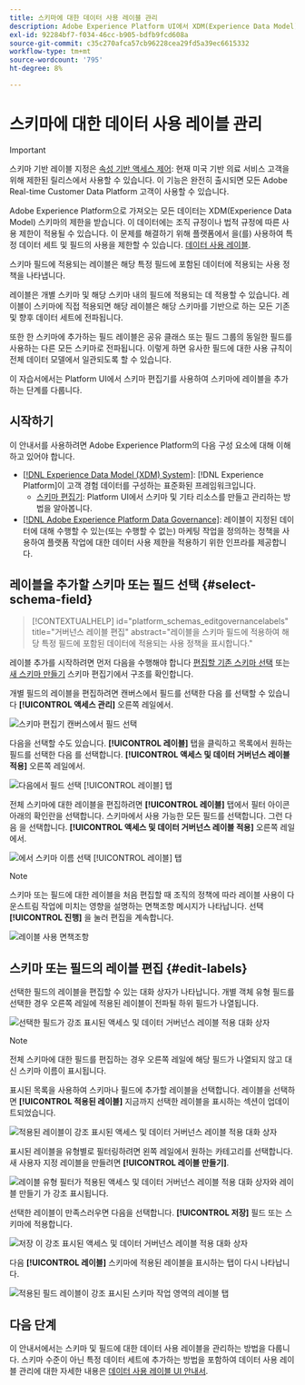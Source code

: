 ```yaml
---
title: 스키마에 대한 데이터 사용 레이블 관리
description: Adobe Experience Platform UI에서 XDM(Experience Data Model) 스키마 필드에 데이터 사용 레이블을 추가하는 방법을 알아봅니다.
exl-id: 92284bf7-f034-46cc-b905-bdfb9fcd608a
source-git-commit: c35c270afca57cb96228cea29fd5a39ec6615332
workflow-type: tm+mt
source-wordcount: '795'
ht-degree: 8%

---
```


# 스키마에 대한 데이터 사용 레이블 관리

>[!IMPORTANT]
>
>스키마 기반 레이블 지정은 [속성 기반 액세스 제어](../../access-control/abac/overview.md): 현재 미국 기반 의료 서비스 고객을 위해 제한된 릴리스에서 사용할 수 있습니다. 이 기능은 완전히 출시되면 모든 Adobe Real-time Customer Data Platform 고객이 사용할 수 있습니다.

Adobe Experience Platform으로 가져오는 모든 데이터는 XDM(Experience Data Model) 스키마의 제한을 받습니다. 이 데이터에는 조직 규정이나 법적 규정에 따른 사용 제한이 적용될 수 있습니다. 이 문제를 해결하기 위해 플랫폼에서 을(를) 사용하여 특정 데이터 세트 및 필드의 사용을 제한할 수 있습니다. [데이터 사용 레이블](../../data-governance/labels/overview.md).

스키마 필드에 적용되는 레이블은 해당 특정 필드에 포함된 데이터에 적용되는 사용 정책을 나타냅니다.

레이블은 개별 스키마 및 해당 스키마 내의 필드에 적용되는 데 적용할 수 있습니다. 레이블이 스키마에 직접 적용되면 해당 레이블은 해당 스키마를 기반으로 하는 모든 기존 및 향후 데이터 세트에 전파됩니다.

또한 한 스키마에 추가하는 필드 레이블은 공유 클래스 또는 필드 그룹의 동일한 필드를 사용하는 다른 모든 스키마로 전파됩니다. 이렇게 하면 유사한 필드에 대한 사용 규칙이 전체 데이터 모델에서 일관되도록 할 수 있습니다.

이 자습서에서는 Platform UI에서 스키마 편집기를 사용하여 스키마에 레이블을 추가하는 단계를 다룹니다.

## 시작하기

이 안내서를 사용하려면 Adobe Experience Platform의 다음 구성 요소에 대해 이해하고 있어야 합니다.

* [[!DNL Experience Data Model (XDM) System]](../home.md): [!DNL Experience Platform]이 고객 경험 데이터를 구성하는 표준화된 프레임워크입니다.
   * [스키마 편집기](../ui/overview.md): Platform UI에서 스키마 및 기타 리소스를 만들고 관리하는 방법을 알아봅니다.
* [[!DNL Adobe Experience Platform Data Governance]](../../data-governance/home.md): 레이블이 지정된 데이터에 대해 수행할 수 있는(또는 수행할 수 없는) 마케팅 작업을 정의하는 정책을 사용하여 플랫폼 작업에 대한 데이터 사용 제한을 적용하기 위한 인프라를 제공합니다.

## 레이블을 추가할 스키마 또는 필드 선택 {#select-schema-field}

>[!CONTEXTUALHELP]
>id="platform_schemas_editgovernancelabels"
>title="거버넌스 레이블 편집"
>abstract="레이블을 스키마 필드에 적용하여 해당 특정 필드에 포함된 데이터에 적용되는 사용 정책을 표시합니다."

레이블 추가를 시작하려면 먼저 다음을 수행해야 합니다 [편집할 기존 스키마 선택](../ui/resources/schemas.md#edit) 또는 [새 스키마 만들기](../ui/resources/schemas.md#create) 스키마 편집기에서 구조를 확인합니다.

개별 필드의 레이블을 편집하려면 캔버스에서 필드를 선택한 다음 를 선택할 수 있습니다 **[!UICONTROL 액세스 관리]** 오른쪽 레일에서.

![스키마 편집기 캔버스에서 필드 선택](../images/tutorials/labels/manage-access.png)

다음을 선택할 수도 있습니다. **[!UICONTROL 레이블]** 탭을 클릭하고 목록에서 원하는 필드를 선택한 다음 를 선택합니다. **[!UICONTROL 액세스 및 데이터 거버넌스 레이블 적용]** 오른쪽 레일에서.

![다음에서 필드 선택 [!UICONTROL 레이블] 탭](../images/tutorials/labels/select-field-on-labels-tab.png)

전체 스키마에 대한 레이블을 편집하려면 **[!UICONTROL 레이블]** 탭에서 필터 아이콘 아래의 확인란을 선택합니다. 스키마에서 사용 가능한 모든 필드를 선택합니다. 그런 다음 을 선택합니다. **[!UICONTROL 액세스 및 데이터 거버넌스 레이블 적용]** 오른쪽 레일에서.

![에서 스키마 이름 선택 [!UICONTROL 레이블] 탭](../images/tutorials/labels/select-schema-on-labels-tab.png)

>[!NOTE]
>
>스키마 또는 필드에 대한 레이블을 처음 편집할 때 조직의 정책에 따라 레이블 사용이 다운스트림 작업에 미치는 영향을 설명하는 면책조항 메시지가 나타납니다. 선택 **[!UICONTROL 진행]** 을 눌러 편집을 계속합니다.
>
>![레이블 사용 면책조항](../images/tutorials/labels/disclaimer.png)

## 스키마 또는 필드의 레이블 편집 {#edit-labels}

선택한 필드의 레이블을 편집할 수 있는 대화 상자가 나타납니다. 개별 객체 유형 필드를 선택한 경우 오른쪽 레일에 적용된 레이블이 전파될 하위 필드가 나열됩니다.

![선택한 필드가 강조 표시된 액세스 및 데이터 거버넌스 레이블 적용 대화 상자](../images/tutorials/labels/edit-labels.png)

>[!NOTE]
>
>전체 스키마에 대한 필드를 편집하는 경우 오른쪽 레일에 해당 필드가 나열되지 않고 대신 스키마 이름이 표시됩니다.

표시된 목록을 사용하여 스키마나 필드에 추가할 레이블을 선택합니다. 레이블을 선택하면 **[!UICONTROL 적용된 레이블]** 지금까지 선택한 레이블을 표시하는 섹션이 업데이트되었습니다.

![적용된 레이블이 강조 표시된 액세스 및 데이터 거버넌스 레이블 적용 대화 상자](../images/tutorials/labels/applied-labels.png)

표시된 레이블을 유형별로 필터링하려면 왼쪽 레일에서 원하는 카테고리를 선택합니다. 새 사용자 지정 레이블을 만들려면 **[!UICONTROL 레이블 만들기]**.

![레이블 유형 필터가 적용된 액세스 및 데이터 거버넌스 레이블 적용 대화 상자와 레이블 만들기 가 강조 표시됩니다.](../images/tutorials/labels/filter-and-create-custom.png)

선택한 레이블이 만족스러우면 다음을 선택합니다. **[!UICONTROL 저장]** 필드 또는 스키마에 적용합니다.

![저장 이 강조 표시된 액세스 및 데이터 거버넌스 레이블 적용 대화 상자](../images/tutorials/labels/save-labels.png)

다음 **[!UICONTROL 레이블]** 스키마에 적용된 레이블을 표시하는 탭이 다시 나타납니다.

![적용된 필드 레이블이 강조 표시된 스키마 작업 영역의 레이블 탭](../images/tutorials/labels/field-labels-added.png)

## 다음 단계

이 안내서에서는 스키마 및 필드에 대한 데이터 사용 레이블을 관리하는 방법을 다룹니다. 스키마 수준이 아닌 특정 데이터 세트에 추가하는 방법을 포함하여 데이터 사용 레이블 관리에 대한 자세한 내용은 [데이터 사용 레이블 UI 안내서](../../data-governance/labels/user-guide.md).
